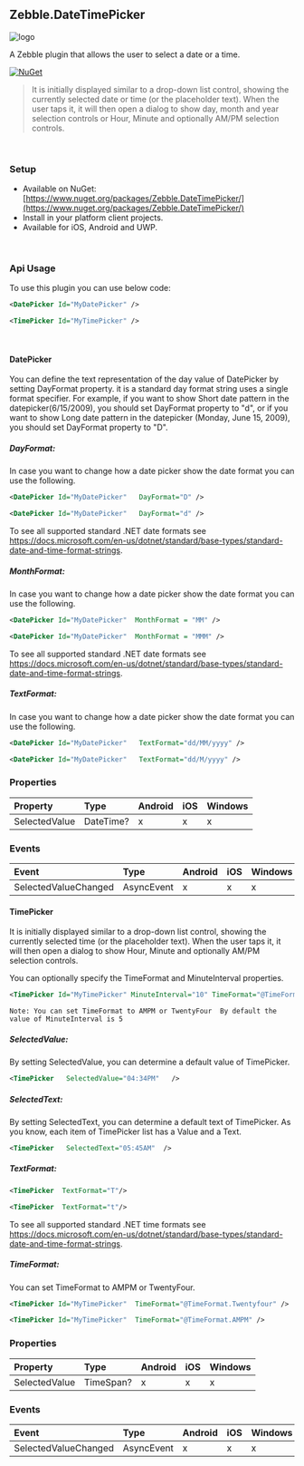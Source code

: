 ﻿[logo]: https://raw.githubusercontent.com/Geeksltd/Zebble.DateTimePicker/master/icon.png "Zebble.DateTimePicker"


## Zebble.DateTimePicker

![logo]

A Zebble plugin that allows the user to select a date or a time.


[![NuGet](https://img.shields.io/nuget/v/Zebble.DateTimePicker.svg?label=NuGet)](https://www.nuget.org/packages/Zebble.DateTimePicker/)

> It is initially displayed similar to a drop-down list control, showing the currently selected date or time (or the placeholder text). When the user taps it, it will then open a dialog to show day, month and year selection controls or Hour, Minute and optionally AM/PM selection controls.

<br>


### Setup
* Available on NuGet: [https://www.nuget.org/packages/Zebble.DateTimePicker/](https://www.nuget.org/packages/Zebble.DateTimePicker/)
* Install in your platform client projects.
* Available for iOS, Android and UWP.
<br>


### Api Usage

To use this plugin you can use below code:
```xml
<DatePicker Id="MyDatePicker" />

<TimePicker Id="MyTimePicker" />
```

<br>

#### DatePicker

You can define the text representation of the day value of DatePicker by setting DayFormat property. it is a standard day format string uses a single format specifier. For example, if you want to show Short date pattern in the datepicker(6/15/2009), you should set DayFormat property to "d", or if you want to show Long date pattern in the datepicker (Monday, June 15, 2009), you should set DayFormat property to "D".

##### DayFormat:

In case you want to change how a date picker show the date format you can use the following.
```xml
<DatePicker Id="MyDatePicker"   DayFormat="D" />

<DatePicker Id="MyDatePicker"   DayFormat="d" />
```
To see all supported standard .NET date formats see https://docs.microsoft.com/en-us/dotnet/standard/base-types/standard-date-and-time-format-strings.

##### MonthFormat:

In case you want to change how a date picker show the date format you can use the following.
```xml
<DatePicker Id="MyDatePicker"  MonthFormat = "MM" />

<DatePicker Id="MyDatePicker"  MonthFormat = "MMM" />
```
To see all supported standard .NET date formats see https://docs.microsoft.com/en-us/dotnet/standard/base-types/standard-date-and-time-format-strings.

##### TextFormat:

In case you want to change how a date picker show the date format you can use the following.
```xml
<DatePicker Id="MyDatePicker"   TextFormat="dd/MM/yyyy" />

<DatePicker Id="MyDatePicker"   TextFormat="dd/M/yyyy" />
```

### Properties
| Property     | Type         | Android | iOS | Windows |
| :----------- | :----------- | :------ | :-- | :------ |
| SelectedValue           | DateTime?           | x       | x   | x       |

### Events
| Event             | Type                                          | Android | iOS | Windows |
| :-----------      | :-----------                                  | :------ | :-- | :------ |
| SelectedValueChanged              | AsyncEvent    | x       | x   | x       |


#### TimePicker

It is initially displayed similar to a drop-down list control, showing the currently selected time (or the placeholder text). When the user taps it, it will then open a dialog to show Hour, Minute and optionally AM/PM selection controls.

You can optionally specify the TimeFormat and MinuteInterval properties.
```xml
<TimePicker Id="MyTimePicker" MinuteInterval="10" TimeFormat="@TimeFormat.Twentyfour" />
```
`Note:
You can set TimeFormat to AMPM or TwentyFour 
By default the value of MinuteInterval is 5`

##### SelectedValue:
By setting SelectedValue, you can determine a default value of TimePicker.
```xml
<TimePicker   SelectedValue="04:34PM"   />
```
##### SelectedText:
By setting SelectedText, you can determine a default text of TimePicker. As you know, each item of TimePicker list has a Value and a Text.
```xml
<TimePicker   SelectedText="05:45AM"  />
```

##### TextFormat:
```xml
<TimePicker  TextFormat="T"/>

<TimePicker  TextFormat="t"/>
```
To see all supported standard .NET time formats see https://docs.microsoft.com/en-us/dotnet/standard/base-types/standard-date-and-time-format-strings.

##### TimeFormat:
You can set TimeFormat to AMPM or TwentyFour.
```xml
<TimePicker Id="MyTimePicker"  TimeFormat="@TimeFormat.Twentyfour" />

<TimePicker Id="MyTimePicker"  TimeFormat="@TimeFormat.AMPM" />
```

### Properties
| Property     | Type         | Android | iOS | Windows |
| :----------- | :----------- | :------ | :-- | :------ |
| SelectedValue           | TimeSpan?           | x       | x   | x       |

### Events
| Event             | Type                                          | Android | iOS | Windows |
| :-----------      | :-----------                                  | :------ | :-- | :------ |
| SelectedValueChanged              | AsyncEvent    | x       | x   | x       |
